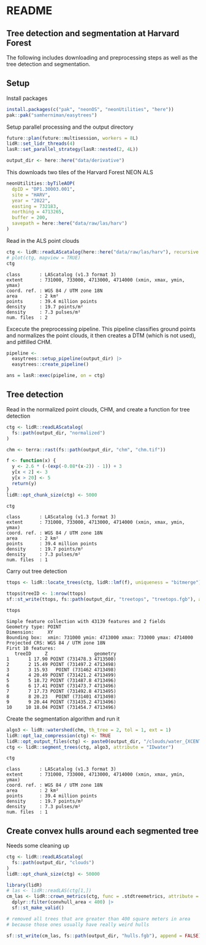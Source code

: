 # README


## Tree detection and segmentation at Harvard Forest

The following includes downloading and preprocessing steps as well as
the tree detection and segmentation.

## Setup

Install packages

``` r
install.packages(c("pak", "neonOS", "neonUtilities", "here"))
pak::pak("samherniman/easytrees")
```

Setup parallel processing and the output directory

``` r
future::plan(future::multisession, workers = 8L)
lidR::set_lidr_threads(4)
lasR::set_parallel_strategy(lasR::nested(2, 4L))

output_dir <- here::here("data/derivative")
```

This downloads two tiles of the Harvard Forest NEON ALS

``` r
neonUtilities::byTileAOP(
  dpID = "DP1.30003.001",
  site = "HARV",
  year = "2022",
  easting = 732183,
  northing = 4713265,
  buffer = 200,
  savepath = here::here("data/raw/las/harv")
)
```

Read in the ALS point clouds

``` r
ctg <- lidR::readLAScatalog(here::here("data/raw/las/harv"), recursive = TRUE)
# plot(ctg, mapview = TRUE)
ctg
```

    class       : LAScatalog (v1.3 format 3)
    extent      : 731000, 733000, 4713000, 4714000 (xmin, xmax, ymin, ymax)
    coord. ref. : WGS 84 / UTM zone 18N 
    area        : 2 km²
    points      : 39.4 million points
    density     : 19.7 points/m²
    density     : 7.3 pulses/m²
    num. files  : 2 

Excecute the preprocessing pipeline. This pipeline classifies ground
points and normalizes the point clouds, it then creates a DTM (which is
not used), and pitfilled CHM.

``` r
pipeline <- 
  easytrees::setup_pipeline(output_dir) |> 
  easytrees::create_pipeline()

ans = lasR::exec(pipeline, on = ctg)
```

## Tree detection

Read in the normalized point clouds, CHM, and create a function for tree
detection

``` r
ctg <- lidR::readLAScatalog(
  fs::path(output_dir, "normalized")
)

chm <- terra::rast(fs::path(output_dir, "chm", "chm.tif"))

f <- function(x) {
  y <- 2.6 * (-(exp(-0.08*(x-2)) - 1)) + 3
  y[x < 2] <- 3
  y[x > 20] <- 5
  return(y)
}
lidR::opt_chunk_size(ctg) <- 5000
```

``` r
ctg
```

    class       : LAScatalog (v1.3 format 3)
    extent      : 731000, 733000, 4713000, 4714000 (xmin, xmax, ymin, ymax)
    coord. ref. : WGS 84 / UTM zone 18N 
    area        : 2 km²
    points      : 39.4 million points
    density     : 19.7 points/m²
    density     : 7.3 pulses/m²
    num. files  : 1 

Carry out tree detection

``` r
ttops <- lidR::locate_trees(ctg, lidR::lmf(f), uniqueness = "bitmerge")
```

``` r
ttops$treeID <- 1:nrow(ttops)
sf::st_write(ttops, fs::path(output_dir, "treetops", "treetops.fgb"), append = FALSE)
```

``` r
ttops
```

    Simple feature collection with 43139 features and 2 fields
    Geometry type: POINT
    Dimension:     XY
    Bounding box:  xmin: 731000 ymin: 4713000 xmax: 733000 ymax: 4714000
    Projected CRS: WGS 84 / UTM zone 18N
    First 10 features:
       treeID     Z                 geometry
    1       1 17.90 POINT (731478.3 4713500)
    2       2 15.49 POINT (731497.2 4713498)
    3       3 15.93   POINT (731462 4713498)
    4       4 20.49 POINT (731421.2 4713499)
    5       5 18.72 POINT (731487.8 4713496)
    6       6 17.41 POINT (731473.7 4713496)
    7       7 17.73 POINT (731492.8 4713495)
    8       8 20.23   POINT (731401 4713498)
    9       9 20.44 POINT (731435.2 4713496)
    10     10 18.04 POINT (731454.7 4713496)

Create the segmentation algorithm and run it

``` r
algo3 <- lidR::watershed(chm, th_tree = 2, tol = 1, ext = 1)
lidR::opt_laz_compression(ctg) <- TRUE
lidR::opt_output_files(ctg) <- paste0(output_dir, "/clouds/water_{XCENTER}_{YCENTER}_d")
ctg <- lidR::segment_trees(ctg, algo3, attribute = "IDwater")
```

``` r
ctg
```

    class       : LAScatalog (v1.3 format 3)
    extent      : 731000, 733000, 4713000, 4714000 (xmin, xmax, ymin, ymax)
    coord. ref. : WGS 84 / UTM zone 18N 
    area        : 2 km²
    points      : 39.4 million points
    density     : 19.7 points/m²
    density     : 7.3 pulses/m²
    num. files  : 1 

## Create convex hulls around each segmented tree

Needs some cleaning up

``` r
ctg <- lidR::readLAScatalog(
  fs::path(output_dir, "clouds")
)
lidR::opt_chunk_size(ctg) <- 50000
```

``` r
library(lidR)
# las <- lidR::readLAS(ctg[1,])
cm_las <- lidR::crown_metrics(ctg, func = .stdtreemetrics, attribute = "IDwater", geom = "concave") |> 
  dplyr::filter(convhull_area < 400) |> 
  sf::st_make_valid()
```

``` r
# removed all trees that are greater than 400 square meters in area
# because those ones usually have really weird hulls
```

``` r
sf::st_write(cm_las, fs::path(output_dir, "hulls.fgb"), append = FALSE)
```
